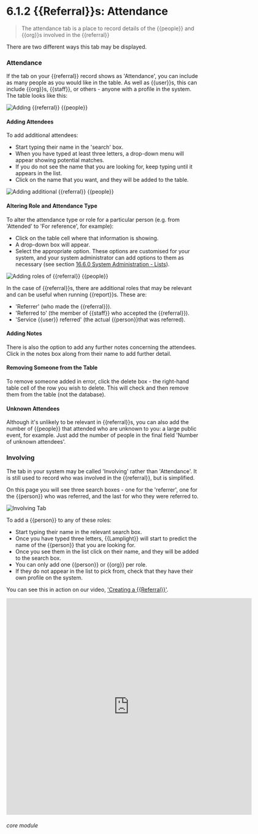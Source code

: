 # 6.1.2 <i class="fa fa-redo-alt"></i> {{Referral}}s: Attendance

> The attendance tab is a place to record details of the {{people}} and {{org}}s involved in the {{referral}}




There are two different ways this tab may be displayed.

### Attendance

If the tab on your {{referral}} record shows as 'Attendance', you can include as many people as you would like in the table. As well as {{user}}s, this can include {{org}}s, {{staff}}, or others - anyone with a profile in the system.  The table looks like this: 

![Adding {{referral}} {{people}}](194a.png)

#### Adding Attendees
To add additional attendees:
- Start typing their name in the 'search' box. 
- When you have typed at least three letters, a drop-down menu will appear showing potential matches. 
- If you do not see the name that you are looking for, keep typing until it appears in the list. 
- Click on the name that you want, and they will be added to the table. 

![Adding additional {{referral}} {{people}}](194b.png)

#### Altering Role and Attendance Type
To alter the attendance type or role for a particular person (e.g. from 'Attended' to 'For reference', for example):
- Click on the table cell where that information is showing. 
- A drop-down box will appear. 
- Select the appropriate option. These options are customised for your system, and your system administrator can add options to them as necessary (see section [16.6.0  System Administration - Lists](/help/index/v/{{version}}/p/16.6.0)). 

![Adding roles of {{referral}} {{people}}](194c.png)

In the case of {{referral}}s, there are additional roles that may be relevant and can be useful when running {{report}}s. These are: 
- 'Referrer' (who made the {{referral}}).
- 'Referred to' (the member of {{staff}} who accepted the {{referral}}). 
- 'Service {{user}} referred' (the actual {{person}}that was referred). 

#### Adding Notes
There is also the option to add any further notes concerning the attendees. Click in the notes box along from their name to add further detail. 

#### Removing Someone from the Table
To remove someone added in error, click the delete box - the right-hand table cell of the row you wish to delete. This will check and then remove them from the table (not the database). 

#### Unknown Attendees
Although it's unlikely to be relevant in {{referral}}s, you can also add the number of {{people}} that attended who are unknown to you: a large public event, for example. Just add the number of people in the final field 'Number of unknown attendees'. 

### Involving

The tab in your system may be called 'Involving' rather than 'Attendance'. It is still used to record who was involved in the {{referral}}, but is simplified. 

On this page you will see three search boxes - one for the 'referrer', one for the {{person}} who was referred, and the last for who they were referred to. 

![Involving Tab](6.1.2a.png)

To add a {{person}} to any of these roles:
- Start typing their name in the relevant search box. 
- Once you have typed three letters, {{Lamplight}} will start to predict the name of the {{person}} that you are looking for. 
- Once you see them in the list click on their name, and they will be added to the search box. 
- You can only add one {{person}} or {{org}} per role. 
- If they do not appear in the list to pick from, check that they have their own profile on the system. 

You can see this in action on our video, ['Creating a {{Referral}}'](/help/index/p/51.3.1).

<iframe width="640" height="564" src="https://player.vimeo.com/video/281971195" frameborder="0" allowFullScreen mozallowfullscreen webkitAllowFullScreen></iframe>


###### core module

